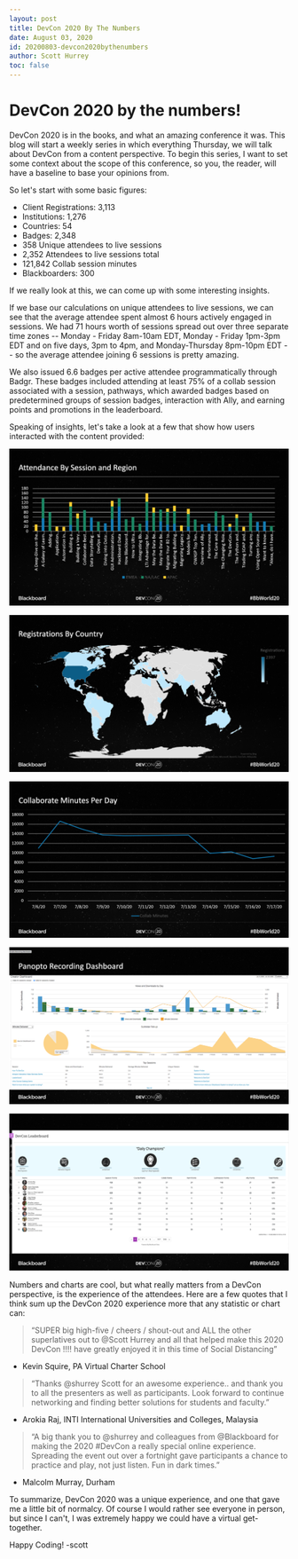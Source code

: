 ```yaml
---
layout: post
title: DevCon 2020 By The Numbers
date: August 03, 2020
id: 20200803-devcon2020bythenumbers
author: Scott Hurrey
toc: false
---
```


# DevCon 2020 by the numbers!

DevCon 2020 is in the books, and what an amazing conference it was. This blog will start a weekly series in which everything Thursday, we will talk about DevCon from a content perspective. To begin this series, I want to set some context about the scope of this conference, so you, the reader, will have a baseline to base your opinions from. 

So let's start with some basic figures:

* Client Registrations: 3,113​
* Institutions: 1,276​
* Countries: 54​
* Badges: 2,348​
* 358 Unique attendees to live sessions​
* 2,352 Attendees to live sessions total​
* 121,842 Collab session minutes
* Blackboarders: 300​

If we really look at this, we can come up with some interesting insights.

If we base our calculations on unique attendees to live sessions, we can see that the average attendee spent almost 6 hours actively engaged in sessions. We had 71 hours worth of sessions spread out over three separate time zones -- Monday - Friday 8am-10am EDT, Monday - Friday 1pm-3pm EDT and on five days, 3pm to 4pm, and Monday-Thursday 8pm-10pm EDT -- so the average attendee joining 6 sessions is pretty amazing.

We also issued 6.6 badges per active attendee programmatically through Badgr. These badges included attending at least 75% of a collab session associated with a session, pathways, which awarded badges based on predetermined groups of session badges, interaction with Ally, and earning points and promotions in the leaderboard. 

Speaking of insights, let's take a look at a few that show how users interacted with the content provided:

![Attendance by Session and Region](/assets/img/blogs-devcon-numbers-1.png "Attendance by Session and Region")

![Registration by Country](/assets/img/blogs-devcon-numbers-2.png "Registration by Country")

![Collaborate Minutes By Day](/assets/img/blogs-devcon-numbers-3.png "Collaborate Minutes By Day")

![Recording Views and Downloads](/assets/img/blogs-devcon-numbers-4.png "Recording Views and Downloads")

![Final Leaderboard](/assets/img/blogs-devcon-numbers-5.png "Final Leaderboard")

Numbers and charts are cool, but what really matters from a DevCon perspective, is the experience of the attendees. Here are a few quotes that I think sum up the DevCon 2020 experience more that any statistic or chart can:

> “SUPER big high-five / cheers / shout-out and ALL the other superlatives out to @Scott Hurrey and all that helped make this 2020 DevCon !!!!  have greatly enjoyed it in this time of Social Distancing”​
- Kevin Squire, PA Virtual Charter School

> “Thanks @shurrey Scott for an awesome experience.. and thank you to all the presenters as well as participants. Look forward to continue networking and finding better solutions for students and faculty.”​
- Arokia Raj, INTI International Universities and Colleges, Malaysia

> “A big thank you to @shurrey and colleagues from @Blackboard for making the 2020 #DevCon a really special online experience. Spreading the event out over a fortnight gave participants a chance to practice and play, not just listen. Fun in dark times.”​
- Malcolm Murray, Durham

To summarize, DevCon 2020 was a unique experience, and one that gave me a little bit of normalcy. Of course I would rather see everyone in person, but since I can't, I was extremely happy we could have a virtual get-together.

Happy Coding!
-scott


